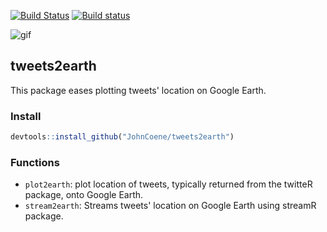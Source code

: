 [![Build Status](https://travis-ci.org/JohnCoene/tweets2earth.svg?branch=master)](https://travis-ci.org/JohnCoene/tweets2earth)
[![Build status](https://ci.appveyor.com/api/projects/status/qw77mjh79yjeakos/branch/master?svg=true)](https://ci.appveyor.com/project/JohnCoene/tweets2earth/branch/master)

![gif](https://raw.githubusercontent.com/JohnCoene/projects/gh-pages/img/modals/t2e.gif)

## tweets2earth ##

This package eases plotting tweets' location on Google Earth.

### Install ###

```R
devtools::install_github("JohnCoene/tweets2earth")
```

### Functions ###

* `plot2earth`: plot location of tweets, typically returned from the twitteR package, onto Google Earth. 
* `stream2earth`: Streams tweets' location on Google Earth using streamR package.